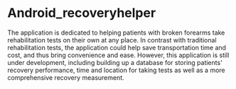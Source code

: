 # Android_recoveryhelper
The application is dedicated to helping patients with broken forearms take rehabilitation tests on their own at any place. In contrast with traditional rehabilitation tests, the application could help save transportation time and cost, and thus bring convenience and ease. However, this application is still under development, including building up a database for storing patients' recovery performance, time and location for taking tests as well as a more comprehensive recovery measurement.
